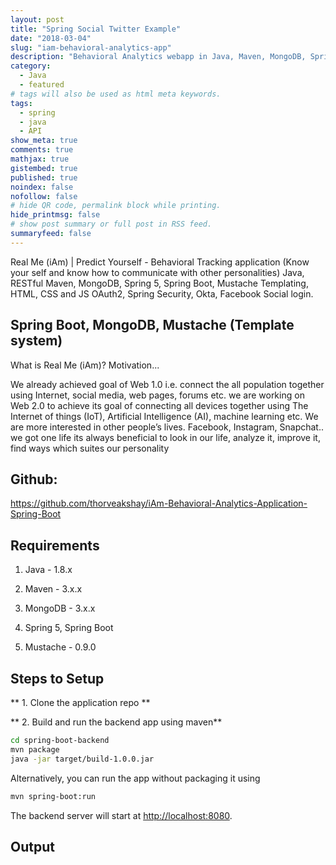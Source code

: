 ```yaml
---
layout: post
title: "Spring Social Twitter Example"
date: "2018-03-04"
slug: "iam-behavioral-analytics-app"
description: "Behavioral Analytics webapp in Java, Maven, MongoDB, Spring 5, Spring Boot, Mustache Templating, HTML, CSS and JS"
category:
  - Java
  - featured
# tags will also be used as html meta keywords.
tags:
  - spring
  - java
  - API
show_meta: true
comments: true
mathjax: true
gistembed: true
published: true
noindex: false
nofollow: false
# hide QR code, permalink block while printing.
hide_printmsg: false
# show post summary or full post in RSS feed.
summaryfeed: false
---
```


Real Me (iAm) | Predict Yourself - Behavioral Tracking application
(Know your self and know how to communicate with other personalities)
Java, RESTful Maven, MongoDB, Spring 5, Spring Boot, Mustache Templating, HTML, CSS and JS
OAuth2, Spring Security, Okta, Facebook Social login.

<!--more-->



## Spring Boot, MongoDB, Mustache (Template system)

What is Real Me (iAm)? Motivation...

We already achieved goal of Web 1.0 i.e. connect the all population together using Internet, social media, web pages, forums etc.
we are working on Web 2.0 to achieve its goal of connecting all devices together using The Internet of things (IoT), Artificial Intelligence (AI), machine learning etc.
We are more interested in other people’s lives. Facebook, Instagram, Snapchat..
we got one life its always beneficial to look in our life, analyze it, improve it, find ways which suites our personality


## Github:

 https://github.com/thorveakshay/iAm-Behavioral-Analytics-Application-Spring-Boot
 
## Requirements

1.  Java - 1.8.x

2.  Maven - 3.x.x

3.  MongoDB - 3.x.x

4.  Spring 5, Spring Boot

5.  Mustache - 0.9.0

## Steps to Setup

** 1. Clone the application repo **

** 2. Build and run the backend app using maven**

```bash
cd spring-boot-backend
mvn package
java -jar target/build-1.0.0.jar
```

Alternatively, you can run the app without packaging it using

```bash
mvn spring-boot:run
```

The backend server will start at <http://localhost:8080>.


## Output
